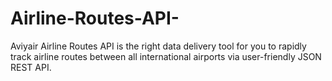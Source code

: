 # Airline-Routes-API-
Aviyair Airline Routes API is the right data delivery tool for you to rapidly track airline routes between all international airports via user-friendly JSON REST API. 
